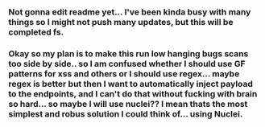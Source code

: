 ### Not gonna edit readme yet... I've been kinda busy with many things so I might not push many updates, but this will be completed fs.

### Okay so my plan is to make this run low hanging bugs scans too side by side.. so I am confused whether I should use GF patterns for xss and others or I should use regex... maybe regex is better but then I want to automatically inject payload to the endpoints, and I can't do that without fucking with brain so hard... so maybe I will use nuclei?? I mean thats the most simplest and robus solution I could think of... using Nuclei.